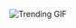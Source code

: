 
<!-- GIF_SECTION -->
![Trending GIF](https://media3.giphy.com/media/v1.Y2lkPThiYjIxNzcyenNteTd5N3V4YWJkamt3am1pcmJ6OHk2ZHlpNG1wMXlwbjhtcnZjdiZlcD12MV9naWZzX3NlYXJjaCZjdD1n/aQ6ya20vAFJdUH3M5D/giphy.gif)
<!-- END_GIF_SECTION -->
